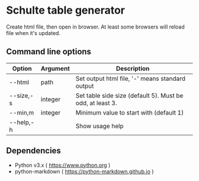 # Schulte table generator

Create html file, then open in browser. At least some browsers will reload file when it's updated.

## Command line options

|Option|Argument|Description|
|---|---|---|
|--html |path |Set output html file, '-' means standard output|
|--size,-s|integer |Set table side size (default 5). Must be odd, at least 3.|
|--min,m |integer |Minimum value to start with (default 1)
|--help,-h||        Show usage help|

## Dependencies

- Python v3.x ( https://www.python.org )
- python-markdown ( https://python-markdown.github.io )
